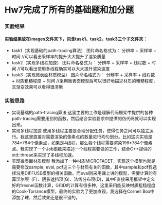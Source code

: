 # Hw7完成了所有的基础题和加分题
### 实验结果
#### 实验结果放在images文件夹下，包含task1、task2、task3三个子文件夹：
- task1（实现基础的path-tracing算法）
图片命名格式为： 分辨率 + 采样率 + 时间
//可以看出采样率的提升大大提升了渲染质量
- task2（实现多线程加速）
图片命名格式为： 分辨率 + 采样率 + 线程数 + 时间
//可以看出使用多线程确实可以大大提升渲染速度
- task3（实现微表面材质模型）
图片命名格式为： 分辨率 + 采样率 + 线程数 + 材质粗糙程度 + 时间
//采用微表面模型后可以很好地描述材质的粗糙程度，其渐变效果可以看得很清晰



### 实验思路
- 实现基础的path-tracing算法
这里主要的工作是理解代码框架中提供的各种path-tracing需要用到的函数，然后结合实验要求中提供的伪代码就可以实现出来。
- 实现多线程加速
使用多线程主要是合理分配任务，使得任务之间可以独立运行。我这里直接对需要渲染的像素点的数量进行均匀划分。比如这次实验是784\*784个像素点，如果是4线程，那么每个线程需要渲染196\*784个像素点。我实现了一个Job函数来描述一个线程需要做的工作，结合C++提供的std::thread来实现了多线程加速。
- 实现微表面材质模型
我添加了一种材质MICROFACET，实现这个模型也就是需要修改sample, eval, pdf这三个与材质有关的函数，其中sample和pdf我选择沿用DIFFUSE模型的相关函数。而eval则采用课上讲的模型，需要计算的有菲涅尔项（F）、阴影遮挡项(G)、法线分布项(D)，其中F直接采用框架中定义好的fresnel函数计算，G和D的计算有很多种，这里采用能反映材质粗糙程度的Cook-Torrance模型。最终的实验为了更加直观，我选择在Cornell Box中添加了球，然后效果还是很不错的。

